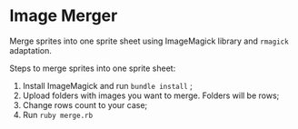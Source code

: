 # Image Merger

Merge sprites into one sprite sheet using ImageMagick library and `rmagick` adaptation.

Steps to merge sprites into one sprite sheet:
1. Install ImageMagick and run `bundle install` ;
2. Upload folders with images you want to merge. Folders will be rows;
3. Change rows count to your case;
4. Run `ruby merge.rb`
